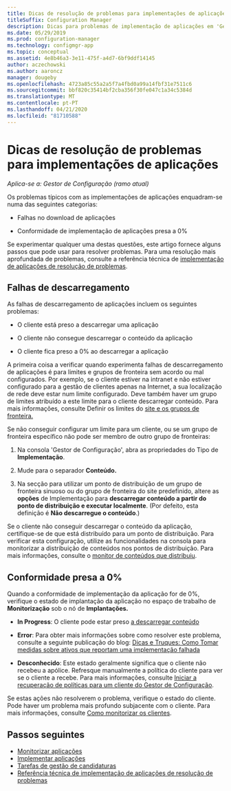 ```yaml
---
title: Dicas de resolução de problemas para implementações de aplicações
titleSuffix: Configuration Manager
description: Dicas para problemas de implementação de aplicações em 'Gestor de Configuração'
ms.date: 05/29/2019
ms.prod: configuration-manager
ms.technology: configmgr-app
ms.topic: conceptual
ms.assetid: 4e8b46a3-3e11-475f-a4d7-6bf9ddf14145
author: aczechowski
ms.author: aaroncz
manager: dougeby
ms.openlocfilehash: 4723a85c55a2a5f7a4fbd0a99a14fbf31e7511c6
ms.sourcegitcommit: bbf820c35414bf2cba356f30fe047c1a34c5384d
ms.translationtype: MT
ms.contentlocale: pt-PT
ms.lasthandoff: 04/21/2020
ms.locfileid: "81710588"
---
```

# <a name="troubleshooting-tips-for-application-deployments"></a>Dicas de resolução de problemas para implementações de aplicações

*Aplica-se a: Gestor de Configuração (ramo atual)*

Os problemas típicos com as implementações de aplicações enquadram-se numa das seguintes categorias:

- Falhas no download de aplicações

- Conformidade de implementação de aplicações presa a 0%

Se experimentar qualquer uma destas questões, este artigo fornece alguns passos que pode usar para resolver problemas. Para uma resolução mais aprofundada de problemas, consulte a referência técnica de [implementação de aplicações de resolução de problemas](../understand/app-deployment-technical-reference.md).


## <a name="download-failures"></a>Falhas de descarregamento

As falhas de descarregamento de aplicações incluem os seguintes problemas:

- O cliente está preso a descarregar uma aplicação

- O cliente não consegue descarregar o conteúdo da aplicação

- O cliente fica preso a 0% ao descarregar a aplicação

A primeira coisa a verificar quando experimenta falhas de descarregamento de aplicações é para limites e grupos de fronteira sem acordo ou mal configurados. Por exemplo, se o cliente estiver na intranet e não estiver configurado para a gestão de clientes apenas na Internet, a sua localização de rede deve estar num limite configurado. Deve também haver um grupo de limites atribuído a este limite para o cliente descarregar conteúdo. Para mais informações, consulte Definir os limites do [site e os grupos de fronteira.](../../core/servers/deploy/configure/define-site-boundaries-and-boundary-groups.md)

Se não conseguir configurar um limite para um cliente, ou se um grupo de fronteira específico não pode ser membro de outro grupo de fronteiras:

1. Na consola 'Gestor de Configuração', abra as propriedades do Tipo de **Implementação**.  

1. Mude para o separador **Conteúdo.**

1. Na secção para utilizar um ponto de distribuição de um grupo de fronteira sinuoso ou do grupo de fronteira do site predefinido, altere as **opções** de Implementação para **descarregar conteúdo a partir do ponto de distribuição e executar localmente**. (Por defeito, esta definição é **Não descarregue o conteúdo**.)

Se o cliente não conseguir descarregar o conteúdo da aplicação, certifique-se de que está distribuído para um ponto de distribuição. Para verificar esta configuração, utilize as funcionalidades na consola para monitorizar a distribuição de conteúdos nos pontos de distribuição. Para mais informações, consulte o [monitor de conteúdos que distribuiu](../../core/servers/deploy/configure/monitor-content-you-have-distributed.md).  


## <a name="compliance-stuck-at-0"></a>Conformidade presa a 0%

Quando a conformidade de implementação da aplicação for de 0%, verifique o estado de implantação da aplicação no espaço de trabalho de **Monitorização** sob o nó de **Implantações.**

- **In Progress**: O cliente pode estar preso [a descarregar conteúdo](#download-failures)

- **Error**: Para obter mais informações sobre como resolver este problema, consulte a seguinte publicação do blog: [Dicas e Truques: Como Tomar medidas sobre ativos que reportam uma implementação falhada](https://techcommunity.microsoft.com/t5/Configuration-Manager-Archive/Tips-and-Tricks-How-to-Take-Action-on-Assets-That-Report-a/ba-p/273019)

- **Desconhecido**: Este estado geralmente significa que o cliente não recebeu a apólice. Refresque manualmente a política do cliente para ver se o cliente a recebe. Para mais informações, consulte [Iniciar a recuperação de políticas para um cliente do Gestor de Configuração](../../core/clients/manage/manage-clients.md#BKMK_PolicyRetrieval).
  
Se estas ações não resolverem o problema, verifique o estado do cliente. Pode haver um problema mais profundo subjacente com o cliente. Para mais informações, consulte [Como monitorizar os clientes](../../core/clients/manage/monitor-clients.md).


## <a name="next-steps"></a>Passos seguintes

- [Monitorizar aplicações](monitor-applications-from-the-console.md)
- [Implementar aplicações](deploy-applications.md)
- [Tarefas de gestão de candidaturas](management-tasks-applications.md)
- [Referência técnica de implementação de aplicações de resolução de problemas](../understand/app-deployment-technical-reference.md)
